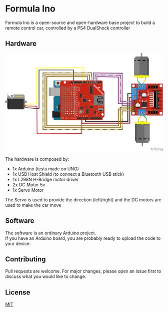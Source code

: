# Formula Ino

Formula Ino is a open-source and open-hardware base project to build a remote control car, controlled by a PS4 DualShock controller

## Hardware

![schema](https://raw.githubusercontent.com/igventurelli/formula-ino/master/fritzing/schema.png)

The hardware is composed by:

- 1x Arduino (tests made on UNO)
- 1x USB Host Shield (to connect a Bluetooth USB stick)
- 1x L298N H-Bridge motor driver
- 2x DC Motor 5v
- 1x Servo Motor

The Servo is used to provide the direction (left/right) and the DC motors are used to make the car move

## Software

The software is an ordinary Arduino project.  
If you have an Arduino board, you are probably ready to upload the code to your device.

## Contributing
Pull requests are welcome. For major changes, please open an issue first to discuss what you would like to change.

## License
[MIT](https://choosealicense.com/licenses/mit/)